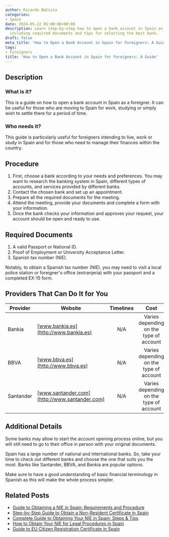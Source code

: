 ```yaml
---
author: Ricardo Batista
categories:
- Spain
date: 2024-05-22 05:00:00+00:00
description: Learn step-by-step how to open a bank account in Spain as a foreigner,
  including required documents and tips for selecting the best bank.
draft: false
meta_title: 'How to Open a Bank Account in Spain for Foreigners: A Guide'
tags:
- Foreigners
title: 'How to Open a Bank Account in Spain for Foreigners: A Guide'
---
```


## Description

### What is it?

This is a guide on how to open a bank account in Spain as a foreigner. It can be useful for those who are moving to Spain for work, studying or simply wish to settle there for a period of time.

### Who needs it?

This guide is particularly useful for foreigners intending to live, work or study in Spain and for those who need to manage their finances within the country.

## Procedure

1. First, choose a bank according to your needs and preferences. You may want to research the banking system in Spain, different types of accounts, and services provided by different banks.
2. Contact the chosen bank and set up an appointment.
3. Prepare all the required documents for the meeting.
4. Attend the meeting, provide your documents and complete a form with your information.
5. Once the bank checks your information and approves your request, your account should be open and ready to use.

## Required Documents

1. A valid Passport or National ID.
2. Proof of Employment or University Acceptance Letter.
3. Spanish tax number (NIE).

Notably, to obtain a Spanish tax number (NIE), you may need to visit a local police station or foreigner's office (extranjería) with your passport and a completed EX-15 form.

## Providers That Can Do It for You

| Provider  | Website                                       | Timelines |                  Cost                   |
| --------- | --------------------------------------------- | :-------: | :-------------------------------------: |
| Bankia    | [www.bankia.es](http://www.bankia.es)         |    N/A    | Varies depending on the type of account |
| BBVA      | [www.bbva.es](http://www.bbva.es)             |    N/A    | Varies depending on the type of account |
| Santander | [www.santander.com](http://www.santander.com) |    N/A    | Varies depending on the type of account |

## Additional Details

Some banks may allow to start the account opening process online, but you will still need to go to their office in person with your original documents.

Spain has a large number of national and international banks. So, take your time to check out different banks and choose the one that suits you the most. Banks like Santander, BBVA, and Bankia are popular options.

Make sure to have a good understanding of basic financial terminology in Spanish as this will make the whole process simpler.



## Related Posts

- [Guide to Obtaining a NIE in Spain: Requirements and Procedure](https://tramitit.com/guides/spain/registration_card/)
- [Step-by-Step Guide to Obtain a Non-Resident Certificate in Spain](https://tramitit.com/guides/spain/non-resident_certificate/)
- [Complete Guide to Obtaining Your NIE in Spain: Steps & Tips](https://tramitit.com/guides/spain/nie_application/)
- [How to Obtain Your NIE for Legal Procedures in Spain](https://tramitit.com/guides/spain/assignment_of_nie_at_the_request_of_the_interested_party/)
- [Guide to EU Citizen Registration Certificate in Spain](https://tramitit.com/guides/spain/certificate_of_registration_of_eu_citizen/)